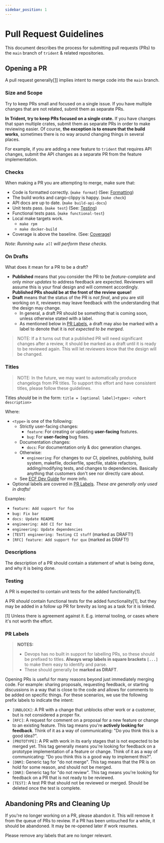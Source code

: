 ```yaml
---
sidebar_position: 1
---
```


# Pull Request Guidelines

This document describes the process for submitting pull requests (PRs) to the
`main` branch of `trident` & related repositories.

## Opening a PR

A pull request generally[[1]](#pr-labels) implies intent to merge code into the
`main` branch.

### Size and Scope

Try to keep PRs small and focused on a single issue. If you have multiple changes
that are not related, submit them as separate PRs.

**In Trident, try to keep PRs focused on a single crate.** If you have changes that
span multiple crates, submit them as separate PRs in order to make reviewing
easier. Of course, **the exception is to ensure that the build works**, sometimes
there is no way around changing things in several places.

For example, if you are adding a new feature to `trident` that requires API
changes, submit the API changes as a separate PR from the feature
implementation.

### Checks

When making a PR you are attempting to merge, make sure that:

- Code is formatted correctly. (`make format`) (See: [Formatting](./formatting.md))
- The build works and cargo-clippy is happy. (`make check`)
- API docs are up to date. (`make build-api-docs`)
- Unit tests pass. (`make test`) (See: [Testing](../Building/testing.md))
- Functional tests pass. (`make functional-test`)
- Local make targets work.
  - `make rpm`
  - `make docker-build`
- Coverage is above the baseline. (See: [Coverage](../Building/coverage.md))

*Note: Running `make all` will perform these checks.*

### On Drafts

What does it mean for a PR to be a draft?

- **Published** means that you consider the PR to be *feature-complete* and only
  *minor updates* to address feedback are expected. Reviewers will assume this is
  your final design and will comment accordingly. **Published PRs should be at
  the front of the review queue!**
- **Draft** means that the status of the PR is *not final*, and you
  are still working on it, reviewers may leave feedback with the understanding
  that the design may change.
  - In general, a draft PR should be something that is coming soon, unless otherwise
    stated with a label.
  - As mentioned below in [PR Labels](#pr-labels), a draft may also be marked
    with a label to denote that it is *not expected to be merged*.

> NOTE: If a it turns out that a published PR will need significant changes
> after a review, it should be marked as a draft until it is ready to be
> reviewed again. This will let reviewers know that the design will be changed.

### Titles

> NOTE: In the future, we may want to automatically produce changelogs from PR
> titles. To support this effort and have consistent titles, please follow these
> guidelines.

Titles *should* be in the form: `title = [optional label]<type>: <short description>`

Where:

- `<type>` is one of the following:
  - Strictly user-facing changes:
    - `feature`: For creating or updating **user-facing** features.
    - `bug`: For **user-facing** bug fixes.
  - Documentation changes:
    - `docs`: For documentation only & doc generation changes.
  - Otherwise:
    - `engineering`: For changes to our CI, pipelines, publishing, build system,
      makefile, dockerfile, specfile, stable refactors, adding/modifying tests,
      and changes to dependencies. Basically anything that customers don't see nor
      directly care about.
  - See [ECF Dev
    Guide](https://dev.azure.com/mariner-org/ECF/_git/ecf-docs?version=GBmain&path=/TeamDocs/dev-guide.md&_a=preview)
    for more info.
- Optional labels are covered in [PR Labels](#pr-labels). *These are generally
  only used in drafts!*

Examples:

- `feature: Add support for foo`
- `bug: Fix bar`
- `docs: Update README`
- `engineering: Add CI for baz`
- `engineering: Update dependencies`
- `[TEST] engineering: Testing CI stuff` (marked as DRAFT!)
- `[RFC] feature: Add support for qux` (marked as DRAFT!)

### Descriptions

The description of a PR should contain a statement of what is being done, and
why it is being done.

### Testing

A PR is expected to contain unit tests for the added functionality[1].

A PR *should* contain functional tests for the added functionality[1], but they
may be added in a follow up PR for brevity as long as a task for it is linked.

[1] Unless there is agreement against it. E.g. internal tooling, or cases where
it's not worth the effort.

### PR Labels

> **NOTES:**
>
> - Devops has no built in support for labelling PRs, so these should be
> prefixed to titles. **Always wrap labels in square brackets `[...]`** to make
> them easy to identify and parse.
> - These should generally be **marked as DRAFT**.

Opening PRs is useful for many reasons beyond just immediately merging code. For
example: sharing proposals, requesting feedback, or starting discussions in a
way that is close to the code and allows for comments to be added on specific
things. For these scenarios, we use the following prefix labels to indicate the
intent:

- `[UNBLOCK]`: A PR with a change that unblocks other work or a customer, but is
  not considered a proper fix.
- `[RFC]`: A request for comment on a proposal for a new feature or change to an
  existing feature. This tag means you're **actively looking for feedback**. Think
  of it as a way of communicating: "Do you think this is a good idea?".
- `[PROTOTYPE]`: A PR with work in its early stages that is not expected to be
  merged yet. This tag generally means you're looking for feedback on a
  prototype implementation of a feature or change. Think of it as a way of
  communicating: "Do you think this is a good way to implement this?".
- `[DNM]`: Generic tag for "do not merge". This tag means that the PR is on hold
  for some reason, and should not be merged.
- `[DNR]`: Generic tag for "do not review". This tag means you're looking for
  feedback on a PR that is not ready to be reviewed.
- `[TEST]`: A test PR that should not be reviewed or merged. Should be deleted
  once the test is complete.

## Abandoning PRs and Cleaning Up

If you're no longer working on a PR, please abandon it. This will remove it from
the queue of PRs to review. If a PR has been untouched for a while, it
should be abandoned. It may be re-opened later if work resumes.

Please remove any labels that are no longer relevant.
